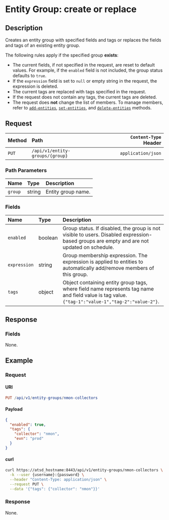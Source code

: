 # Entity Group: create or replace

## Description

Creates an entity group with specified fields and tags or replaces the fields and tags of an existing entity group.

The following rules apply if the specified group **exists**:

* The current fields, if not specified in the request, are reset to default values. For example, if the `enabled` field is not included, the group status defaults to `true`.
* If the `expression` field is set to `null` or empty string in the request, the expression is deleted.
* The current tags are replaced with tags specified in the request.
* If the request does not contain any tags, the current tags are deleted.
* The request does **not** change the list of members. To manage members, refer to [`add-entities`](./add-entities.md), [`set-entities`](./set-entities.md), and [`delete-entities`](./delete-entities.md) methods.

## Request

| Method | Path | `Content-Type` Header|
|:---|:---|---:|
| `PUT` | `/api/v1/entity-groups/{group}` | `application/json` |

### Path Parameters

|**Name**|**Type**|**Description**|
|:---|:---|:---|
| `group` |string|Entity group name.|

### Fields

| **Name** | **Type** | **Description** |
|:---|:---|:---|
| `enabled` | boolean | Group status. If disabled, the group is not visible to users. Disabled expression-based groups are empty and are not updated on schedule. |
| `expression` | string| Group membership expression. The expression is applied to entities to automatically add/remove members of this group.|
| `tags` | object| Object containing entity group tags, where field name represents tag name and field value is tag value.<br>`{"tag-1":"value-1","tag-2":"value-2"}`.  |

## Response

### Fields

None.

## Example

### Request

#### URI

```elm
PUT /api/v1/entity-groups/nmon-collectors
```

#### Payload

```json
{
  "enabled": true,
  "tags": {
    "collector": "nmon",
    "evn": "prod"
  }
}
```

#### curl

```bash
curl https://atsd_hostname:8443/api/v1/entity-groups/nmon-collectors \
  -k --user {username}:{password} \
  --header "Content-Type: application/json" \
  --request PUT \
  --data '{"tags": {"collector": "nmon"}}'
```

### Response

None.